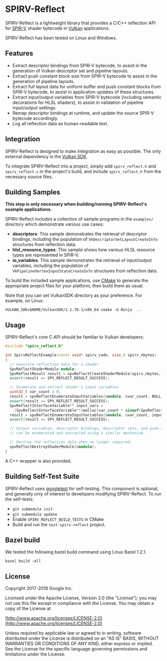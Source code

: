 # SPIRV-Reflect

SPIRV-Reflect is a lightweight library that provides a C/C++ reflection API for
[SPIR-V](https://www.khronos.org/spir/) shader bytecode in
[Vulkan](https://www.khronos.org/vulkan/) applications.

SPIRV-Reflect has been tested on Linux and Windows.

## Features

- Extract descriptor bindings from SPIR-V bytecode, to assist in the generation of
  Vulkan descriptor set and pipeline layouts.
- Extract push constant block size from SPIR-V bytecode to assist in the generation
  of pipeline layouts.
- Extract full layout data for uniform buffer and push constant blocks from SPIR-V
  bytecode, to assist in application updates of these structures.
- Extract input/output variables from SPIR-V bytecode (including semantic decorations
  for HLSL shaders), to assist in validation of pipeline input/output settings.
- Remap descriptor bindings at runtime, and update the source SPIR-V bytecode
  accordingly.
- Log all reflection data as human-readable text.

## Integration

SPIRV-Reflect is designed to make integration as easy as possible. The only
external dependency is the [Vulkan SDK](https://vulkan.lunarg.com/sdk/home).

To integrate SPIRV-Reflect into a project, simply add `spirv_reflect.h` and
`spirv_reflect.c` in the project's build, and include `spirv_reflect.h` from
the necessary source files.

## Building Samples

**This step is only necessary when building/running SPIRV-Reflect's example applications.**

SPIRV-Reflect includes a collection of sample programs in the `examples/` directory which
demonstrate various use cases:

- **descriptors**: This sample demonstrates the retrieval of descriptor bindings, including
  the population of `VkDescriptorSetLayoutCreateInfo` structures from reflection data.
- **hlsl_resource_types**: This sample shows how various HLSL resource types are represented
  in SPIR-V.
- **io_variables**: This sample demonstrates the retrieval of input/output variables, including
  the population of `VkPipelineVertexInputStateCreateInfo` structures from reflection data.

To build the included sample applications, use [CMake](https://cmake.org/) to generate the
appropriate project files for your platform, then build them as usual.

Note that you can set VulkanSDK directory as your preference. For example, on Linux:
```
VULKAN_SDK=$HOME/VulkanSDK/1.1.70.1/x86_64 cmake -G Ninja  ..
```


## Usage

SPIRV-Reflect's core C API should be familiar to Vulkan developers:

```c++
#include "spirv_reflect.h"

int SpirvReflectExample(const void* spirv_code, size_t spirv_nbytes)
{
  // Generate reflection data for a shader
  SpvReflectShaderModule module;
  SpvReflectResult result = spvReflectCreateShaderModule(spirv_nbytes, spirv_code, &module);
  assert(result == SPV_REFLECT_RESULT_SUCCESS);

  // Enumerate and extract shader's input variables
  uint32_t var_count = 0;
  result = spvReflectEnumerateInputVariables(&module, &var_count, NULL);
  assert(result == SPV_REFLECT_RESULT_SUCCESS);
  SpvReflectInterfaceVariable** input_vars =
    (SpvReflectInterfaceVariable**)malloc(var_count * sizeof(SpvReflectInterfaceVariable*));
  result = spvReflectEnumerateInputVariables(&module, &var_count, input_vars);
  assert(result == SPV_REFLECT_RESULT_SUCCESS);

  // Output variables, descriptor bindings, descriptor sets, and push constants
  // can be enumerated and extracted using a similar mechanism.

  // Destroy the reflection data when no longer required.
  spvReflectDestroyShaderModule(&module);
}
```

A C++ wrapper is also provided.

## Building Self-Test Suite

SPIRV-Reflect uses [googletest](https://github.com/google/googletest) for self-testing.
This component is optional, and generally only of interest to developers modifying SPIRV-Reflect.
To run the self-tests:

- `git submodule init`
- `git submodule update`
- Enable `SPIRV_REFLECT_BUILD_TESTS` in CMake
- Build and run the `test-spirv-reflect` project.

## Bazel build

We tested the following bazel build command using Linux Bazel 1.2.1.
```
bazel build :all
```

## License

Copyright 2017-2018 Google Inc.

Licensed under the Apache License, Version 2.0 (the "License");
you may not use this file except in compliance with the License.
You may obtain a copy of the License at

[http://www.apache.org/licenses/LICENSE-2.0](http://www.apache.org/licenses/LICENSE-2.0)

Unless required by applicable law or agreed to in writing, software
distributed under the License is distributed on an "AS IS" BASIS,
WITHOUT WARRANTIES OR CONDITIONS OF ANY KIND, either express or implied.
See the License for the specific language governing permissions and
limitations under the License.
